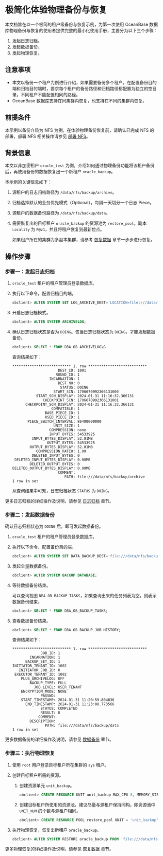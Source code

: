# 极简化体验物理备份与恢复

本文档旨在以一个极简的租户级备份与恢复示例，为第一次使用 OceanBase 数据库物理备份与恢复的使用者提供完整的最小化使用手册，主要分为以下三个步骤：

1. 发起日志归档。
2. 发起数据备份。
3. 发起物理恢复。

## 注意事项

* 本文以备份一个租户为例进行介绍，如果需要备份多个租户，在配置备份目的端和归档目的端时，要求每个租户的备份路径和归档路径都配置为独立的空目录，不同租户不能配置相同的路径。
* OceanBase 数据库支持在同集群内恢复，也支持在不同的集群内恢复。

## 前提条件

本示例以备份介质为 NFS 为例，在体验物理备份恢复前，请确认已完成 NFS 的部署，部署 NFS 相关操作请参见 [部署 NFS](200.deploy-nfs.md)。

## 背景信息

本文以非加密租户 `oracle_test` 为例，介绍如何通过物理备份功能将该租户备份后，再使用备份的数据恢复出一个新租户 `oracle_backup`。

本示例的关键信息如下：

1. 源租户的日志归档路径为 `/data/nfs/backup/archive`。
2. 归档选择默认的业务优先模式（Optional），每隔一天切分一个日志 Piece。
3. 源租户的数据备份路径为 `/data/nfs/backup/data`。
4. 需要恢复出的目标租户 `oracle_backup` 的资源池为 `restore_pool`，副本 `Locality` 为 `F@z1`，并且将租户恢复到最新位点。 

   如果租户所在的集群为多副本集群，请参考 [恢复数据](600.restore-data/100.preparation-before-recovery.md) 章节一步步进行恢复。

## 操作步骤

### 步骤一：发起日志归档

1. `oracle_test` 租户的租户管理员登录数据库。

2. 执行以下命令，配置归档目的端。

   ```sql
   obclient> ALTER SYSTEM SET LOG_ARCHIVE_DEST='LOCATION=file:///data/nfs/backup/archive';
   ```

3. 开启日志归档模式。

   ```sql
   obclient> ALTER SYSTEM ARCHIVELOG;
   ```

4. 确认日志归档状态是否为 `DOING`。仅当日志归档状态为 `DOING`，才能发起数据备份。

   ```sql
   obclient> SELECT * FROM DBA_OB_ARCHIVELOG\G
   ```

   查询结果如下：

   ```shell
   *************************** 1. row ***************************
                        DEST_ID: 1001
                       ROUND_ID: 1
                    INCARNATION: 1
                        DEST_NO: 0
                         STATUS: DOING
                      START_SCN: 1706670992366131000
              START_SCN_DISPLAY: 2024-01-31 11:16:32.366131
                 CHECKPOINT_SCN: 1706670992366131001
         CHECKPOINT_SCN_DISPLAY: 2024-01-31 11:16:32.366131
                     COMPATIBLE: 1
                  BASE_PIECE_ID: 1
                  USED_PIECE_ID: 1
          PIECE_SWITCH_INTERVAL: 86400000000
                      UNIT_SIZE: 1
                    COMPRESSION: none
                    INPUT_BYTES: 54533925
            INPUT_BYTES_DISPLAY: 52.01MB
                   OUTPUT_BYTES: 54533925
           OUTPUT_BYTES_DISPLAY: 52.01MB
              COMPRESSION_RATIO: 1.00
            DELETED_INPUT_BYTES: 0
    DELETED_INPUT_BYTES_DISPLAY: 0.00MB
           DELETED_OUTPUT_BYTES: 0
   DELETED_OUTPUT_BYTES_DISPLAY: 0.00MB
                        COMMENT:
                           PATH: file:///data/nfs/backup/archive
   1 row in set
   ```

   从查询结果中可知，日志归档状态 `STATUS` 为 `DOING`。

更多日志归档的详细操作及说明，请参见 [日志归档](300.log-archive/100.overview-of-log-archive.md) 章节。

### 步骤二：发起数据备份

确认日志归档状态为 `DOING` 后，即可发起数据备份。

1. `oracle_test` 租户的租户管理员登录数据库。

2. 执行以下命令，配置备份目的端。

   ```sql
   obclient> ALTER SYSTEM SET DATA_BACKUP_DEST='file:///data/nfs/backup/data';
   ```

3. 发起全量数据备份。

   ```sql
   obclient> ALTER SYSTEM BACKUP DATABASE;
   ```

4. 等待数据备份结束。

   可以查询视图 `DBA_OB_BACKUP_TASKS`，如果查询出来的任务列表为空，则表示数据备份结束。

   ```sql
   obclient> SELECT * FROM DBA_OB_BACKUP_TASKS;
   ```

5. 查看数据备份结果。

   ```sql
   obclient> SELECT * FROM DBA_OB_BACKUP_JOB_HISTORY;
   ```

   查询结果如下：

   ```shell
   *************************** 1. row ***************************
                JOB_ID: 1
           INCARNATION: 1
         BACKUP_SET_ID: 1
   INITIATOR_TENANT_ID: 1002
      INITIATOR_JOB_ID: 0
    EXECUTOR_TENANT_ID: 1002
       PLUS_ARCHIVELOG: OFF
           BACKUP_TYPE: FULL
             JOB_LEVEL: USER_TENANT
       ENCRYPTION_MODE: NONE
                PASSWD:
       START_TIMESTAMP: 2024-01-31 11:20:59.804836
         END_TIMESTAMP: 2024-01-31 11:23:08.773566
                STATUS: COMPLETED
                RESULT: 0
               COMMENT:
           DESCRIPTION:
                  PATH: file:///data/nfs/backup/data
   1 row in set
   ```

更多数据备份的详细操作及说明，请参见 [数据备份](400.data-backup/100.preparation-before-data-backup.md) 章节。

### 步骤三：执行物理恢复

1. 使用 `root` 用户登录目标租户所在集群的 `sys` 租户。

2. 创建目标租户所需的资源。

   1. 创建资源单元 `unit_backup`。

      ```sql
      obclient> CREATE RESOURCE UNIT unit_backup MAX_CPU 8, MEMORY_SIZE = '16G', MAX_IOPS 10240, MIN_IOPS=10240;
      ```

   2. 创建目标租户所使用的资源池，建议尽量与源租户保持同构，即资源池中 `UNIT_NUM` 的个数与源租户相同。

      ```sql
      obclient> CREATE RESOURCE POOL restore_pool UNIT = 'unit_backup', UNIT_NUM = 1, ZONE_LIST = ('z1');
      ```

3. 执行物理恢复，恢复出新租户 `oracle_backup`。

   ```sql
   obclient> ALTER SYSTEM RESTORE oracle_backup FROM 'file:///data/nfs/backup/data,file:///data/nfs/backup/archive' WITH 'pool_list=restore_pool&locality=F@z1';
   ```

更多物理恢复的详细操作及说明，请参见 [恢复数据](600.restore-data/100.preparation-before-recovery.md) 章节。


